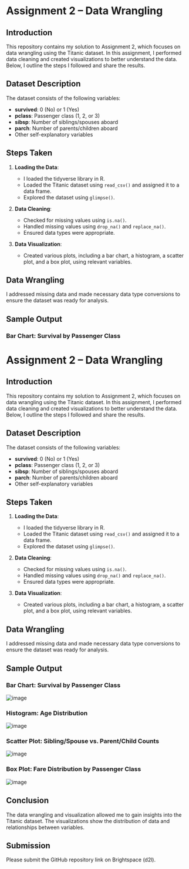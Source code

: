 # Assignment 2 – Data Wrangling

## Introduction
This repository contains my solution to Assignment 2, which focuses on data wrangling using the Titanic dataset. In this assignment, I performed data cleaning and created visualizations to better understand the data. Below, I outline the steps I followed and share the results.

## Dataset Description
The dataset consists of the following variables:
- **survived**: 0 (No) or 1 (Yes)
- **pclass**: Passenger class (1, 2, or 3)
- **sibsp**: Number of siblings/spouses aboard
- **parch**: Number of parents/children aboard
- Other self-explanatory variables

## Steps Taken
1. **Loading the Data**:
   - I loaded the tidyverse library in R.
   - Loaded the Titanic dataset using `read_csv()` and assigned it to a data frame.
   - Explored the dataset using `glimpse()`.

2. **Data Cleaning**:
   - Checked for missing values using `is.na()`.
   - Handled missing values using `drop_na()` and `replace_na()`.
   - Ensured data types were appropriate.

3. **Data Visualization**:
   - Created various plots, including a bar chart, a histogram, a scatter plot, and a box plot, using relevant variables.

## Data Wrangling
I addressed missing data and made necessary data type conversions to ensure the dataset was ready for analysis.

## Sample Output

### Bar Chart: Survival by Passenger Class
# Assignment 2 – Data Wrangling

## Introduction
This repository contains my solution to Assignment 2, which focuses on data wrangling using the Titanic dataset. In this assignment, I performed data cleaning and created visualizations to better understand the data. Below, I outline the steps I followed and share the results.

## Dataset Description
The dataset consists of the following variables:
- **survived**: 0 (No) or 1 (Yes)
- **pclass**: Passenger class (1, 2, or 3)
- **sibsp**: Number of siblings/spouses aboard
- **parch**: Number of parents/children aboard
- Other self-explanatory variables

## Steps Taken
1. **Loading the Data**:
   - I loaded the tidyverse library in R.
   - Loaded the Titanic dataset using `read_csv()` and assigned it to a data frame.
   - Explored the dataset using `glimpse()`.

2. **Data Cleaning**:
   - Checked for missing values using `is.na()`.
   - Handled missing values using `drop_na()` and `replace_na()`.
   - Ensured data types were appropriate.

3. **Data Visualization**:
   - Created various plots, including a bar chart, a histogram, a scatter plot, and a box plot, using relevant variables.

## Data Wrangling
I addressed missing data and made necessary data type conversions to ensure the dataset was ready for analysis.

## Sample Output

### Bar Chart: Survival by Passenger Class
![image](https://github.com/Nachiketpasrija/Data_Wrangling/assets/148599951/1c06ce17-02fa-42d0-a5bb-8e173ae91d1e)


### Histogram: Age Distribution
![image](https://github.com/Nachiketpasrija/Data_Wrangling/assets/148599951/3e0a8317-c30e-47ee-8c74-f00454fb96db)


### Scatter Plot: Sibling/Spouse vs. Parent/Child Counts
![image](https://github.com/Nachiketpasrija/Data_Wrangling/assets/148599951/c77e5c70-9338-4793-b526-2a52b0145d7c)


### Box Plot: Fare Distribution by Passenger Class
![image](https://github.com/Nachiketpasrija/Data_Wrangling/assets/148599951/b7c963dc-6764-4f26-bad3-7e9a9f971eaf)


## Conclusion
The data wrangling and visualization allowed me to gain insights into the Titanic dataset. The visualizations show the distribution of data and relationships between variables.

## Submission
Please submit the GitHub repository link on Brightspace (d2l).

